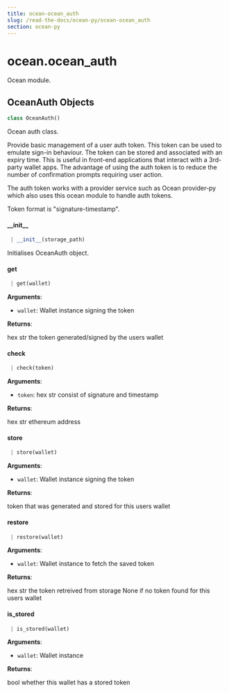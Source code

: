 ```yaml
---
title: ocean-ocean_auth
slug: /read-the-docs/ocean-py/ocean-ocean_auth
section: ocean-py
---
```

<a name="ocean.ocean_auth"></a>
# ocean.ocean\_auth

Ocean module.

<a name="ocean.ocean_auth.OceanAuth"></a>
## OceanAuth Objects

```python
class OceanAuth()
```

Ocean auth class.

Provide basic management of a user auth token. This token can be used to emulate
sign-in behaviour. The token can be stored and associated with an expiry time.
This is useful in front-end applications that interact with a 3rd-party wallet
apps. The advantage of using the auth token is to reduce the number of confirmation
prompts requiring user action.

The auth token works with a provider service such as Ocean provider-py which also uses this
ocean module to handle auth tokens.

Token format is "signature-timestamp".

<a name="ocean.ocean_auth.OceanAuth.__init__"></a>
#### \_\_init\_\_

```python
 | __init__(storage_path)
```

Initialises OceanAuth object.

<a name="ocean.ocean_auth.OceanAuth.get"></a>
#### get

```python
 | get(wallet)
```

**Arguments**:

- `wallet`: Wallet instance signing the token

**Returns**:

hex str the token generated/signed by the users wallet

<a name="ocean.ocean_auth.OceanAuth.check"></a>
#### check

```python
 | check(token)
```

**Arguments**:

- `token`: hex str consist of signature and timestamp

**Returns**:

hex str ethereum address

<a name="ocean.ocean_auth.OceanAuth.store"></a>
#### store

```python
 | store(wallet)
```

**Arguments**:

- `wallet`: Wallet instance signing the token

**Returns**:


token that was generated and stored for this users wallet

<a name="ocean.ocean_auth.OceanAuth.restore"></a>
#### restore

```python
 | restore(wallet)
```

**Arguments**:

- `wallet`: Wallet instance to fetch the saved token

**Returns**:


hex str the token retreived from storage
None if no token found for this users wallet

<a name="ocean.ocean_auth.OceanAuth.is_stored"></a>
#### is\_stored

```python
 | is_stored(wallet)
```

**Arguments**:

- `wallet`: Wallet instance

**Returns**:

bool whether this wallet has a stored token

